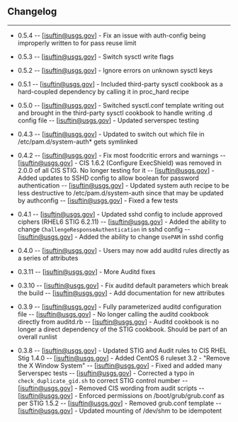 ## Changelog
---------

- 0.5.4
-- [isuftin@usgs.gov] - Fix an issue with auth-config being improperly written to for pass reuse limit

- 0.5.3
-- [isuftin@usgs.gov] - Switch sysctl write flags

- 0.5.2
-- [isuftin@usgs.gov] - Ignore errors on unknown sysctl keys

- 0.5.1
-- [isuftin@usgs.gov] - Included third-party sysctl cookbook as a hard-coupled dependency by calling it in proc_hard recipe

- 0.5.0
-- [isuftin@usgs.gov] - Switched sysctl.conf template writing out and brought in the third-party sysctl cookbook to handle writing .d config file
-- [isuftin@usgs.gov] - Updated serverspec testing

- 0.4.3
-- [isuftin@usgs.gov] - Updated to switch out which file in /etc/pam.d/system-auth* gets symlinked

- 0.4.2
-- [isuftin@usgs.gov] - Fix most foodcritic errors and warnings
-- [isuftin@usgs.gov] - CIS 1.6.2 (Configure ExecShield) was removed in 2.0.0 of all CIS STIG. No longer testing for it
-- [isuftin@usgs.gov] - Added updates to SSHD config to allow boolean for password authentication
-- [isuftin@usgs.gov] - Updated system auth recipe to be less destructive to /etc/pam.d/system-auth since that may be updated by authconfig 
-- [isuftin@usgs.gov] - Fixed a few tests


- 0.4.1
-- [isuftin@usgs.gov] - Updated sshd config to include approved ciphers (RHEL6 STIG 6.2.11)
-- [isuftin@usgs.gov] - Added the ability to change `ChallengeResponseAuthentication` in sshd config
-- [isuftin@usgs.gov] - Added the ability to change `UsePAM` in sshd config

- 0.4.0
-- [isuftin@usgs.gov] - Users may now add auditd rules directly as a series of attributes

- 0.3.11
-- [isuftin@usgs.gov] - More Auditd fixes

- 0.3.10
-- [isuftin@usgs.gov] - Fix auditd default parameters which break the build
-- [isuftin@usgs.gov] - Add documentation for new attributes

- 0.3.9
-- [isuftin@usgs.gov] - Fully parameterized auditd configuration file
-- [isuftin@usgs.gov] - No longer calling the auditd cookbook directly from auditd.rb
-- [isuftin@usgs.gov] - Auditd cookbook is no longer a direct dependency of the STIG cookbook. Should be part of an overall runlist

- 0.3.8
-- [isuftin@usgs.gov] - Updated STIG and Audit rules to CIS RHEL Stig 1.4.0
-- [isuftin@usgs.gov] - Added CentOS 6 ruleset 3.2 - "Remove the X Window System"
-- [isuftin@usgs.gov] - Fixed and added many Serverspec tests
-- [isuftin@usgs.gov] - Corrected a typo in `check_duplicate_gid.sh` to correct STIG control number
-- [isuftin@usgs.gov] - Removed CIS wording from audit scripts
-- [isuftin@usgs.gov] - Enforced permissions on /boot/grub/grub.conf as per STIG 1.5.2
-- [isuftin@usgs.gov] - Removed grub.conf template
-- [isuftin@usgs.gov] - Updated mounting of /dev/shm to be idempotent
